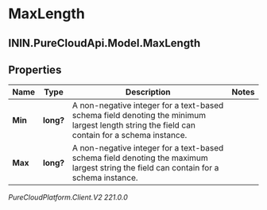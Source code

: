# MaxLength

## ININ.PureCloudApi.Model.MaxLength

## Properties

|Name | Type | Description | Notes|
|------------ | ------------- | ------------- | -------------|
| **Min** | **long?** | A non-negative integer for a text-based schema field denoting the minimum largest length string the field can contain for a schema instance. | |
| **Max** | **long?** | A non-negative integer for a text-based schema field denoting the maximum largest string the field can contain for a schema instance. | |



_PureCloudPlatform.Client.V2 221.0.0_
